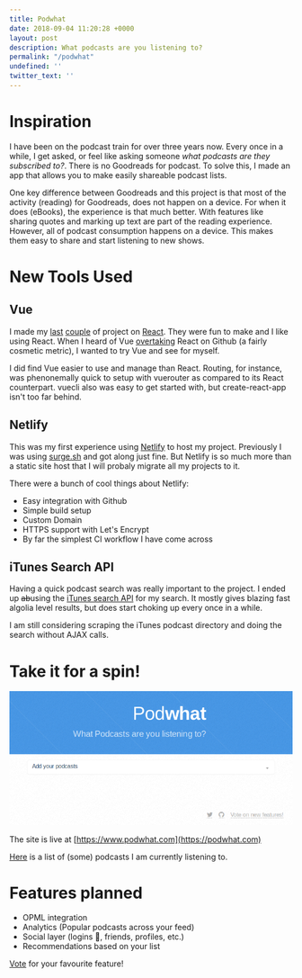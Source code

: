 ```yaml
---
title: Podwhat
date: 2018-09-04 11:20:28 +0000
layout: post
description: What podcasts are you listening to?
permalink: "/podwhat"
undefined: ''
twitter_text: ''
---
```


# Inspiration

I have been on the podcast train for over three years now. Every once in a while, I get asked, or feel like asking someone *what podcasts are they subscribed to?*. There is no Goodreads for podcast. To solve this, I made an app that allows you to make easily shareable podcast lists. 

One key difference between Goodreads and this project is that most of the activity (reading) for Goodreads, does not happen on a device. For when it does (eBooks), the experience is that much better. With features like sharing quotes and marking up text are part of the reading experience. However, all of podcast consumption happens on a device. This makes them easy to share and start listening to new shows.

# New Tools Used

## Vue

I made my [last](http://hackernews.city) [couple](http://itoldyouso.fun) of project on [React](https://reactjs.org). They were fun to make and I like using React. When I heard of Vue [overtaking](https://hasvuepassedreactyet.surge.sh/) React on Github (a fairly cosmetic metric), I wanted to try Vue and see for myself.

I did find Vue easier to use and manage than React. Routing, for instance, was phenonemally quick to setup with vuerouter as compared to its React counterpart. vuecli also was easy to get started with, but create-react-app isn't too far behind.

## Netlify

This was my first experience using [Netlify](http://netlify.com) to host my project. Previously I was using [surge.sh](http://surge.sh) and got along just fine. But Netlify is so much more than a static site host that I will probaly migrate all my projects to it.

There were a bunch of cool things about Netlify:
 - Easy integration with Github
 - Simple build setup
 - Custom Domain
 - HTTPS support with Let's Encrypt
 - By far the simplest CI workflow I have come across 

## iTunes Search API

Having a quick podcast search was really important to the project. I ended up ~~ab~~using the [iTunes search API](https://affiliate.itunes.apple.com/resources/documentation/itunes-store-web-service-search-api/) for my search. It mostly gives blazing fast algolia level results, but does start choking up every once in a while. 

I am still considering scraping the iTunes podcast directory and doing the search without AJAX calls. 

# Take it for a spin!
<img src= "/assets/podwhat.png" alt="screenshot">



The site is live at [https://www.podwhat.com](https://podwhat.com)

[Here](https://www.podwhat.com/#/raghav-abee9) is a list of (some) podcasts I am currently listening to.

# Features planned

 - OPML integration
 - Analytics (Popular podcasts across your feed)
 - Social layer (logins 🤮, friends, profiles, etc.)
 - Recommendations based on your list

[Vote](https://www.podwhat.com/#/vote) for your favourite feature!